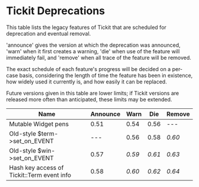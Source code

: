 # Tickit Deprecations

This table lists the legacy features of Tickit that are scheduled for deprecation and eventual removal.

'announce' gives the version at which the deprecation was announced, 'warn' when it first creates a warning, 'die' when use of the feature will immediately fail, and 'remove' when all trace of the feature will be removed.

The exact schedule of each feature's progress will be decided on a per-case basis, considering the length of time the feature has been in existence, how widely used it currently is, and how easily it can be replaced.

Future versions given in this table are lower limits; if Tickit versions are released more often than anticipated, these limits may be extended.

| Name                                        | Announce | Warn   | Die    | Remove |
|---------------------------------------------|----------|--------|--------|--------|
| Mutable Widget pens                         | 0.51     |  0.54  |  0.56  |  ---   |
| Old-style $term->set_on_EVENT               | ---      |  0.56  |  0.58  | *0.60* |
| Old-style $win->set_on_EVENT                | 0.57     | *0.59* | *0.61* | *0.63* |
| Hash key access of Tickit::Term event info  | 0.58     | *0.60* | *0.62* | *0.64* |
